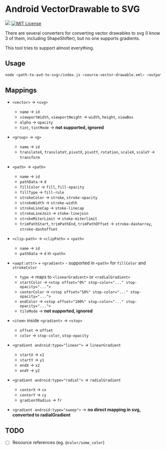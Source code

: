 # Android VectorDrawable to SVG

![](https://img.shields.io/github/tag/restorer/avd-to-svg.svg) [![MIT License](https://img.shields.io/badge/license-MIT-blue.svg?style=flat)](LICENSE.txt)

There are several converters for converting vector drawables to svg (I know 3 of them, including ShapeShifter), but no one supports gradients.

This tool tries to support almost everything.

## Usage

```bash
node <path-to-avd-to-svg>/index.js <source-vector-drawable.xml> <output.svg>
```

## Mappings

- `<vector>` → `<svg>`
    - `name` → `id`
    - `viewportWidth`, `viewportHeight` → `width`, `height`, `viewBox`
    - `alpha` → `opacity`
    - `tint`, `tintMode` → **not supported, ignored**

- `<group>` → `<g>`
    - `name` → `id`
    - `translateX`, `translateY`, `pivotX`, `pivotY`, `rotation`, `scaleX`, `scaleY` → `transform`

- `<path>` → `<path>`
    - `name` → `id`
    - `pathData` → `d`
    - `fillColor` → `fill`, `fill-opacity`
    - `fillType` → `fill-rule`
    - `strokeColor` → `stroke`, `stroke-opacity`
    - `strokeWidth` → `stroke-width`
    - `strokeLineCap` → `stoke-linecap`
    - `strokeLineJoin` → `stoke-linejoin`
    - `strokeMiterLimit` → `stoke-miterlimit`
    - `trimPathStart`, `trimPathEnd`, `trimPathOffset` → `stroke-dasharray`, `stroke-dashoffset`

- `<clip-path>` → `<clipPath>` + `<path>`
    - `name` → `id`
    - `pathData` → `d` in `<path>`

- `<aapt:attr>` + `<gradient>` - supported in `<path>` for `fillColor` and `strokeColor`
    - `type` → maps to `<linearGradient>` or `<radialGradient>`
    - `startColor` → `<stop offset="0%" stop-color="..." stop-opacity="...">`
    - `centerColor` → `<stop offset="50%" stop-color="..." stop-opacity="...">`
    - `endColor` → `<stop offset="100%" stop-color="..." stop-opacity="...">`
    - `tileMode` → **not supported, ignored**

- `<item>` inside `<gradient>` → `<stop>`
    - `offset` → `offset`
    - `color` → `stop-color`, `stop-opacity`

- `<gradient android:type="linear">` → `linearGradient`
    - `startX` → `x1`
    - `startY` → `y1`
    - `endX` → `x2`
    - `endY` → `y2`

- `<gradient android:type="radial">` → `radialGradient`
    - `centerX` → `cx`
    - `centerY` → `cy`
    - `gradientRadius` → `fr`

- `<gradient android:type="sweep">` → **no direct mapping in svg, converted to radialGradient**

## TODO

- [ ] Resource references (eg. `@color/some_color`)
